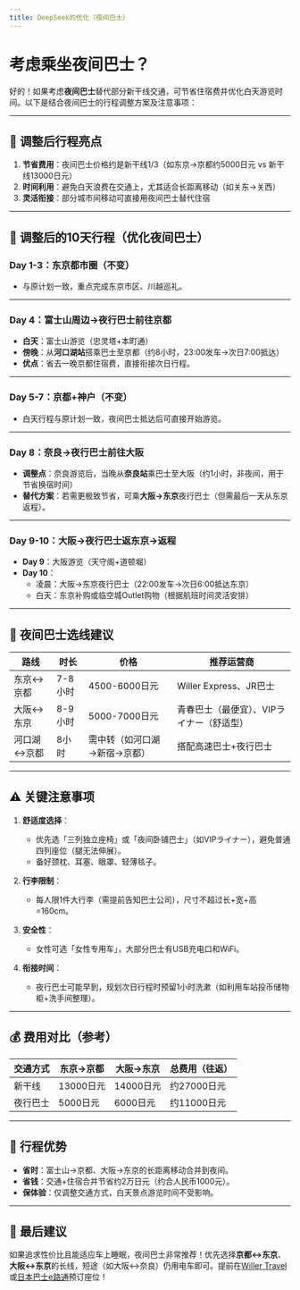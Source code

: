 ```yaml
---
title: DeepSeek的优化（夜间巴士）
---
```


# 考虑乘坐夜间巴士？

好的！如果考虑**夜间巴士**替代部分新干线交通，可节省住宿费并优化白天游览时间。以下是结合夜间巴士的行程调整方案及注意事项：

---

## 🌙 调整后行程亮点
1. **节省费用**：夜间巴士价格约是新干线1/3（如东京→京都约5000日元 vs 新干线13000日元）  
2. **时间利用**：避免白天浪费在交通上，尤其适合长距离移动（如关东→关西）  
3. **灵活衔接**：部分城市间移动可直接用夜间巴士替代住宿  

---

## 📅 调整后的10天行程（优化夜间巴士）

### Day 1-3：东京都市圈（不变）
- 与原计划一致，重点完成东京市区、川越巡礼。

---

### Day 4：富士山周边→夜行巴士前往京都
- **白天**：富士山游览（忠灵塔+本町通）  
- **傍晚**：从**河口湖站**搭乘巴士至京都（约8小时，23:00发车→次日7:00抵达）  
- **优点**：省去一晚京都住宿费，直接衔接次日行程。  

---

### Day 5-7：京都+神户（不变）
- 白天行程与原计划一致，夜间巴士抵达后可直接开始游览。

---

### Day 8：奈良→夜行巴士前往大阪 
- **调整点**：奈良游览后，当晚从**奈良站**乘巴士至大阪（约1小时，非夜间，用于节省换宿时间）  
- **替代方案**：若需更极致节省，可乘**大阪→东京**夜行巴士（但需最后一天从东京返程）。

---

### **Day 9-10：大阪→夜行巴士返东京→返程**  
- **Day 9**：大阪游览（天守阁+道顿堀）  
- **Day 10**：  
  - 凌晨：大阪→东京夜行巴士（22:00发车→次日6:00抵达东京）  
  - 白天：东京补购或临空城Outlet购物（根据航班时间灵活安排）  

---

## 🚌 夜间巴士选线建议
| 路线 | 时长 | 价格 | 推荐运营商 |
|------|------|------|------------|
| 东京↔京都 | 7-8小时 | 4500-6000日元 | Willer Express、JR巴士 |
| 大阪↔东京 | 8-9小时 | 5000-7000日元 | 青春巴士（最便宜）、VIPライナー（舒适型） |
| 河口湖↔京都 | 8小时 | 需中转（如河口湖→新宿→京都） | 搭配高速巴士+夜行巴士 |

---

## ⚠️ 关键注意事项
1. **舒适度选择**：  
   - 优先选「三列独立座椅」或「夜间卧铺巴士」（如VIPライナー），避免普通四列座位（腿无法伸展）。  
   - 备好颈枕、耳塞、眼罩、轻薄毯子。

2. **行李限制**：  
   - 每人限1件大行李（需提前告知巴士公司），尺寸不超过长+宽+高=160cm。

3. **安全性**：  
   - 女性可选「女性专用车」，大部分巴士有USB充电口和WiFi。

4. **衔接时间**：  
   - 夜行巴士可能早到，规划次日行程时预留1小时洗漱（如利用车站投币储物柜+洗手间整理）。

---

## 💰 费用对比（参考）
| 交通方式 | 东京→京都 | 大阪→东京 | 总费用（往返） |  
|----------|-----------|-----------|----------------|  
| 新干线   | 13000日元 | 14000日元 | 约27000日元    |  
| 夜行巴士 | 5000日元  | 6000日元  | 约11000日元    |  

---

## 🌸 行程优势
- **省时**：富士山→京都、大阪→东京的长距离移动合并到夜间。  
- **省钱**：交通+住宿合并节省约2万日元（约合人民币1000元）。  
- **保体验**：仅调整交通方式，白天景点游览时间不受影响。  

---

## 📌 最后建议
如果追求性价比且能适应车上睡眠，夜间巴士非常推荐！优先选择**京都↔东京**、**大阪↔东京**的长线，短途（如大阪↔奈良）仍用电车即可。提前在[Willer Travel](https://willerexpress.com)或[日本巴士e路通](https://japanbusonline.com)预订座位！
